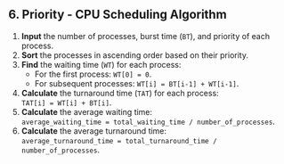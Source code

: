 ## 6. Priority - CPU Scheduling Algorithm

1. **Input** the number of processes, burst time (`BT`), and priority of each process.
2. **Sort** the processes in ascending order based on their priority.
3. **Find** the waiting time (`WT`) for each process:
   - For the first process: `WT[0] = 0`.
   - For subsequent processes: `WT[i] = BT[i-1] + WT[i-1]`.
4. **Calculate** the turnaround time (`TAT`) for each process:  
   `TAT[i] = WT[i] + BT[i]`.
5. **Calculate** the average waiting time:  
   `average_waiting_time = total_waiting_time / number_of_processes`.
6. **Calculate** the average turnaround time:  
   `average_turnaround_time = total_turnaround_time / number_of_processes`.
